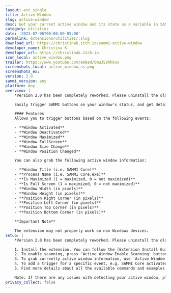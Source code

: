 ```yaml
---
layout: ext_single
title: Active Window
slug: active-window
desc: Get your current active window and its state as a variable in SAMMI. 
category: utilities
date: '2023-07-06T00:00:00-05:00'
permalink: extensions/utilities/:slug
download_url: https://christinak.itch.io/sammi-active-window
developer_name: Christina K.
developer_url: https://christinak.itch.io
icon_local: active_window.png
trailer: https://www.youtube.com/embed/6muJS9hh6xo
screenshots_local: active_window_ss.png
screenshots_ex: 
version: 2.0
sammi_version: any
platform: Any
overview: |
    *Version 2.0 has been completely reworked. Please uninstall the old version completely if you're updating from version 1.X. Version 2.0 no longer requires running any external scripts and is fully contained within SAMMI.*

    Easily trigger SAMMI buttons on your window's status, and get details about your active window.

    #### Features
    Allows you to trigger buttons based on the following events:

    - **Window Activated**
    - **Window Deactivated**
    - **Window Maximized**
    - **Window FullScreen**
    - **Window Size Change**
    - **Window Position Changed**

    You can also grab the following active window information:

    - **Window Title (i.e. SAMMI Core)**
    - **Process Name (i.e. SAMMI Core.exe)**
    - **Is Maximized (1 = maximized, 0 = not maximized)**
    - **Is Full Screen (1 = maximized, 0 = not maximized)**
    - **Window Width (in pixels)**
    - **Window Height (in pixels)**
    - **Position Right Corner (in pixels)**
    - **Position Left Corner (in pixels)**
    - **Position Top Corner (in pixels)**
    - **Position Bottom Corner (in pixels)**

    **Important Note**  

    The extension may not properly work on non Windows devices.
setup: |
    *Version 2.0 has been completely reworked. Please uninstall the old version completely if you're updating from version 1.X. Version 2.0 no longer requires running any external scripts and is fully contained within SAMMI.*

    1. Install the extension. You can follow the [Extension Install Guide](https://sammi.solutions/extensions/install).
    2. To enable scanning, press 'Active Window Enable Scanning' button.
    3. To grab currently active window information, use 'Active Window Get Info' button
    4. To add a trigger for a specific event, e.g. SAMMI Core activated, use 'Active Window Manage Triggers' button 
    5. Find more details about all the available commands and examples in the premade Active Window Deck 

    Note: If there are any issues with detecting your active window, please try running SAMMI as administrator (right click on SAMMI Core.exe - Run as Administrator).
privacy_collect: false
---
```



